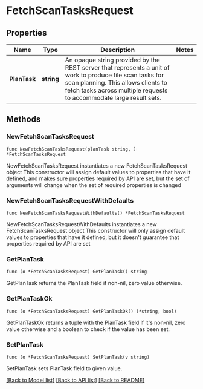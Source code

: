 # FetchScanTasksRequest

## Properties

Name | Type | Description | Notes
------------ | ------------- | ------------- | -------------
**PlanTask** | **string** | An opaque string provided by the REST server that represents a unit of work to produce file scan tasks for scan planning. This allows clients to fetch tasks across multiple requests to accommodate large result sets. | 

## Methods

### NewFetchScanTasksRequest

`func NewFetchScanTasksRequest(planTask string, ) *FetchScanTasksRequest`

NewFetchScanTasksRequest instantiates a new FetchScanTasksRequest object
This constructor will assign default values to properties that have it defined,
and makes sure properties required by API are set, but the set of arguments
will change when the set of required properties is changed

### NewFetchScanTasksRequestWithDefaults

`func NewFetchScanTasksRequestWithDefaults() *FetchScanTasksRequest`

NewFetchScanTasksRequestWithDefaults instantiates a new FetchScanTasksRequest object
This constructor will only assign default values to properties that have it defined,
but it doesn't guarantee that properties required by API are set

### GetPlanTask

`func (o *FetchScanTasksRequest) GetPlanTask() string`

GetPlanTask returns the PlanTask field if non-nil, zero value otherwise.

### GetPlanTaskOk

`func (o *FetchScanTasksRequest) GetPlanTaskOk() (*string, bool)`

GetPlanTaskOk returns a tuple with the PlanTask field if it's non-nil, zero value otherwise
and a boolean to check if the value has been set.

### SetPlanTask

`func (o *FetchScanTasksRequest) SetPlanTask(v string)`

SetPlanTask sets PlanTask field to given value.



[[Back to Model list]](../README.md#documentation-for-models) [[Back to API list]](../README.md#documentation-for-api-endpoints) [[Back to README]](../README.md)


